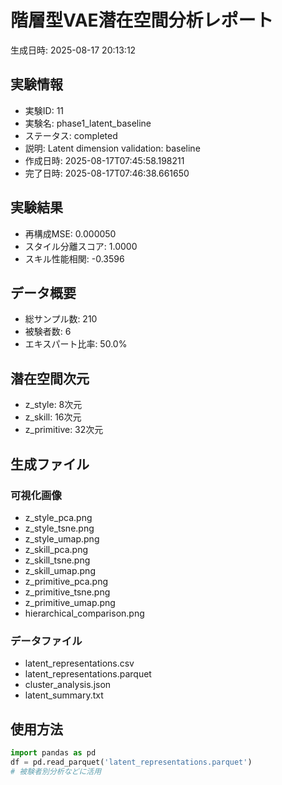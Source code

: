 # 階層型VAE潜在空間分析レポート

生成日時: 2025-08-17 20:13:12

## 実験情報
- 実験ID: 11
- 実験名: phase1_latent_baseline
- ステータス: completed
- 説明: Latent dimension validation: baseline
- 作成日時: 2025-08-17T07:45:58.198211
- 完了日時: 2025-08-17T07:46:38.661650

## 実験結果
- 再構成MSE: 0.000050
- スタイル分離スコア: 1.0000
- スキル性能相関: -0.3596

## データ概要
- 総サンプル数: 210
- 被験者数: 6
- エキスパート比率: 50.0%

## 潜在空間次元
- z_style: 8次元
- z_skill: 16次元
- z_primitive: 32次元

## 生成ファイル
### 可視化画像
- z_style_pca.png
- z_style_tsne.png
- z_style_umap.png
- z_skill_pca.png
- z_skill_tsne.png
- z_skill_umap.png
- z_primitive_pca.png
- z_primitive_tsne.png
- z_primitive_umap.png
- hierarchical_comparison.png

### データファイル
- latent_representations.csv
- latent_representations.parquet
- cluster_analysis.json
- latent_summary.txt

## 使用方法
```python
import pandas as pd
df = pd.read_parquet('latent_representations.parquet')
# 被験者別分析などに活用
```
